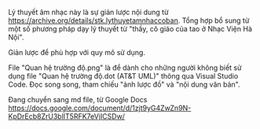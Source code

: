 Lý thuyết âm nhạc này là sự giản lược nội dung từ https://archive.org/details/stk.lythuyetamnhaccoban. Tổng hợp bổ sung từ một số phương pháp dạy lý thuyết từ "thầy, cô giáo của tao ở Nhạc Viện Hà Nội".

Giản lược để phù hợp với quy mô sử dụng.

File "Quan hệ trường độ.png" là để dành cho những người không biết sử dụng file "Quan hệ trường độ.dot (AT&T UML)" thông qua Visual Studio Code. Đọc song song, tham chiếu "ảnh lược đồ" và "nội dung văn bản".

Đang chuyển sang md file, từ Google Docs
https://docs.google.com/document/d/1zjt9yG4ZwZn9N-KpDrEcb8ZrU3blIT5RFK7eVjICSDw/